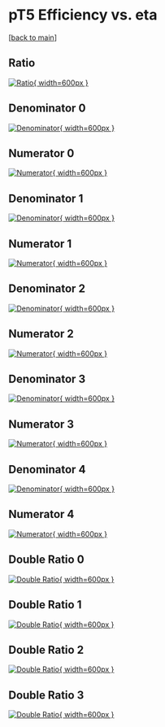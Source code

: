 # pT5 Efficiency vs. eta

[[back to main](./)]



## Ratio

[![Ratio](../mtv/var/pT5_vtr_321_1_eff_eta.png){ width=600px }](../mtv/var/pT5_vtr_321_1_eff_eta.pdf)

## Denominator 0

[![Denominator](../mtv/den/pT5_vtr_321_1_eff_eta_den0.png){ width=600px }](../mtv/den/pT5_vtr_321_1_eff_eta_den0.pdf)

## Numerator 0

[![Numerator](../mtv/num/pT5_vtr_321_1_eff_eta_num0.png){ width=600px }](../mtv/num/pT5_vtr_321_1_eff_eta_num0.pdf)

## Denominator 1

[![Denominator](../mtv/den/pT5_vtr_321_1_eff_eta_den1.png){ width=600px }](../mtv/den/pT5_vtr_321_1_eff_eta_den1.pdf)

## Numerator 1

[![Numerator](../mtv/num/pT5_vtr_321_1_eff_eta_num1.png){ width=600px }](../mtv/num/pT5_vtr_321_1_eff_eta_num1.pdf)

## Denominator 2

[![Denominator](../mtv/den/pT5_vtr_321_1_eff_eta_den2.png){ width=600px }](../mtv/den/pT5_vtr_321_1_eff_eta_den2.pdf)

## Numerator 2

[![Numerator](../mtv/num/pT5_vtr_321_1_eff_eta_num2.png){ width=600px }](../mtv/num/pT5_vtr_321_1_eff_eta_num2.pdf)

## Denominator 3

[![Denominator](../mtv/den/pT5_vtr_321_1_eff_eta_den3.png){ width=600px }](../mtv/den/pT5_vtr_321_1_eff_eta_den3.pdf)

## Numerator 3

[![Numerator](../mtv/num/pT5_vtr_321_1_eff_eta_num3.png){ width=600px }](../mtv/num/pT5_vtr_321_1_eff_eta_num3.pdf)

## Denominator 4

[![Denominator](../mtv/den/pT5_vtr_321_1_eff_eta_den4.png){ width=600px }](../mtv/den/pT5_vtr_321_1_eff_eta_den4.pdf)

## Numerator 4

[![Numerator](../mtv/num/pT5_vtr_321_1_eff_eta_num4.png){ width=600px }](../mtv/num/pT5_vtr_321_1_eff_eta_num4.pdf)

## Double Ratio 0

[![Double Ratio](../mtv/ratio/pT5_vtr_321_1_eff_eta_ratio0.png){ width=600px }](../mtv/ratio/pT5_vtr_321_1_eff_eta_ratio0.pdf)

## Double Ratio 1

[![Double Ratio](../mtv/ratio/pT5_vtr_321_1_eff_eta_ratio1.png){ width=600px }](../mtv/ratio/pT5_vtr_321_1_eff_eta_ratio1.pdf)

## Double Ratio 2

[![Double Ratio](../mtv/ratio/pT5_vtr_321_1_eff_eta_ratio2.png){ width=600px }](../mtv/ratio/pT5_vtr_321_1_eff_eta_ratio2.pdf)

## Double Ratio 3

[![Double Ratio](../mtv/ratio/pT5_vtr_321_1_eff_eta_ratio3.png){ width=600px }](../mtv/ratio/pT5_vtr_321_1_eff_eta_ratio3.pdf)

